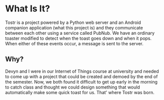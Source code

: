 # What Is It?
Tostr is a project powered by a Python web server and an Android companion application (what this project is) and they communicate between each other using a service called PubNub. We have an ordinary toaster modified to detect when the toast goes down and when it pops. When either of these events occur, a message is sent to the server.

## Why?
Devyn and I were in our Internet of Things course at university and needed to come up with a project that could be created and demoed by the end of the semester. Now, we both found it difficult to get up early in the morning to catch class and thought we could design something that would automatically make some quick toast for us. That' where Tostr was born.
